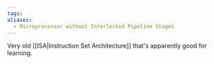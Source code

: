 ```yaml
---
tags: 
aliases:
  - Microprocessor without Interlocked Pipeline Stages
---
```

Very old [[ISA|Instruction Set Architecture]] that's apparently good for learning.